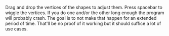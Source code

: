 Drag and drop the vertices of the shapes to adjust them. Press spacebar to wiggle the vertices. If you do one and/or the other long enough the program will probably crash. The goal is to not make that happen for an extended period of time. That'll be no proof of it working but it should suffice a lot of use cases.
